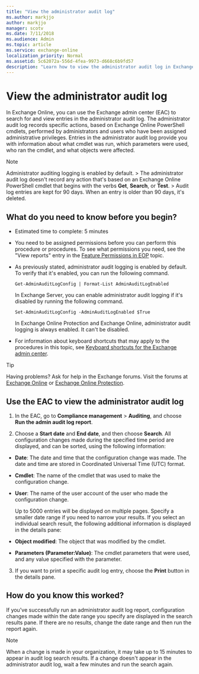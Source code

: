 ```yaml
---
title: "View the administrator audit log"
ms.author: markjjo
author: markjjo
manager: scotv
ms.date: 7/11/2018
ms.audience: Admin
ms.topic: article
ms.service: exchange-online
localization_priority: Normal
ms.assetid: 5c62072a-556d-4fea-9973-d668c6b9fd57
description: "Learn how to view the administrator audit log in Exchange Online"
---
```


# View the administrator audit log

In Exchange Online, you can use the Exchange admin center (EAC) to search for and view entries in the administrator audit log. The administrator audit log records specific actions, based on Exchange Online PowerShell cmdlets, performed by administrators and users who have been assigned administrative privileges. Entries in the administrator audit log provide you with information about what cmdlet was run, which parameters were used, who ran the cmdlet, and what objects were affected.

> [!NOTE]
>  Administrator auditing logging is enabled by default. >  The administrator audit log doesn't record any action that's based on an Exchange Online PowerShell cmdlet that begins with the verbs **Get**, **Search**, or **Test**. >  Audit log entries are kept for 90 days. When an entry is older than 90 days, it's deleted.

## What do you need to know before you begin?

- Estimated time to complete: 5 minutes

- You need to be assigned permissions before you can perform this procedure or procedures. To see what permissions you need, see the "View reports" entry in the [Feature Permissions in EOP](https://technet.microsoft.com/library/34674847-a6b7-4a7e-9eaa-b64f22bc150d.aspx) topic.

- As previously stated, administrator audit logging is enabled by default. To verify that it's enabled, you can run the following command.

  ```
  Get-AdminAuditLogConfig | Format-List AdminAuditLogEnabled
  ```

    In Exchange Server, you can enable administrator audit logging if it's disabled by running the following command.

  ```
  Set-AdminAuditLogConfig -AdminAuditLogEnabled $True
  ```

    In Exchange Online Protection and Exchange Online, administrator audit logging is always enabled. It can't be disabled.

- For information about keyboard shortcuts that may apply to the procedures in this topic, see [Keyboard shortcuts for the Exchange admin center](../../accessibility/keyboard-shortcuts-in-admin-center.md).

> [!TIP]
> Having problems? Ask for help in the Exchange forums. Visit the forums at [Exchange Online](https://go.microsoft.com/fwlink/p/?linkId=267542) or [Exchange Online Protection](https://go.microsoft.com/fwlink/p/?linkId=285351).

## Use the EAC to view the administrator audit log

1. In the EAC, go to **Compliance management** \> **Auditing**, and choose **Run the admin audit log report**.

2. Choose a **Start date** and **End date**, and then choose **Search**. All configuration changes made during the specified time period are displayed, and can be sorted, using the following information:

  - **Date**: The date and time that the configuration change was made. The date and time are stored in Coordinated Universal Time (UTC) format.

  - **Cmdlet**: The name of the cmdlet that was used to make the configuration change.

  - **User**: The name of the user account of the user who made the configuration change.

    Up to 5000 entries will be displayed on multiple pages. Specify a smaller date range if you need to narrow your results. If you select an individual search result, the following additional information is displayed in the details pane:

  - **Object modified**: The object that was modified by the cmdlet.

  - **Parameters (Parameter:Value)**: The cmdlet parameters that were used, and any value specified with the parameter.

3. If you want to print a specific audit log entry, choose the **Print** button in the details pane.

## How do you know this worked?

If you've successfully run an administrator audit log report, configuration changes made within the date range you specify are displayed in the search results pane. If there are no results, change the date range and then run the report again.

> [!NOTE]
> When a change is made in your organization, it may take up to 15 minutes to appear in audit log search results. If a change doesn't appear in the administrator audit log, wait a few minutes and run the search again.


